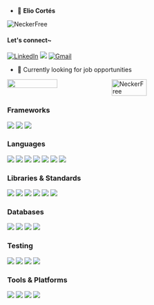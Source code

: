 - 👤 **Elio Cortés**
 
 <!--LinkedIn: [elionelsoncortes](https://www.linkedin.com/in/elionelsoncortes/)
 GitHub: [@NeckerFree](https://github.com/NeckerFree)
 Twitter: [@ElioCortesM](https://twitter.com/ElioCortesM)-->
 <p align="left"> <img src="https://komarev.com/ghpvc/?username=NeckerFree&style=for-the-badge&label=Profile%20views" alt="NeckerFree" /> </p>
<div align="left">
  <h4>Let's connect~</h4>
<a  href="https://github.com/NeckerFree" target="_blank"><img alt="LinkedIn" src="https://img.shields.io/badge/linkedin%20-%230077B5.svg?&style=plastic&logo=linkedin&logoColor=white" /></a>
<a href="https://twitter.com/ElioCortesM" target="_blank"> <img src="https://img.shields.io/badge/twitter-%2300acee.svg?&style=plastic&logo=twitter&logoColor=white&alt=twitter" /></a>
<a href="mailto:elio.cortes3000@gmail.com"><img  alt="Gmail" src="https://img.shields.io/badge/Gmail-D14836?style=plastic&logo=gmail&logoColor=white" /><a/>
<br>
</div>


 
 - 🔭 Currently looking for job opportunities

<div style="display: flex">
<img width='48%' src='https://github-readme-stats.vercel.app/api?username=NeckerFree&show_icons=true&locale=en&count_private=true'>

<img width='40%' src='https://github-readme-stats.vercel.app/api/top-langs/?username=NeckerFree&langs_count=8&count_private=true&layout=compact' alt="NeckerFree">
</div>

### Frameworks                                                             
![](https://img.shields.io/badge/.Net%20Core-6a040f)
![](https://img.shields.io/badge/.Net%20Framework-9d0208)
![](https://img.shields.io/badge/Ruby%20on%20Rails-d00000)

### Languages 
![](https://img.shields.io/badge/-C%23.NET-007f5f)
![](https://img.shields.io/badge/VB.NET-2b9348)
![](https://img.shields.io/badge/Ruby-55a630)
![](https://img.shields.io/badge/JavaScript-80b918)
![](https://img.shields.io/badge/HTML5-aacc00)
![](https://img.shields.io/badge/CSS-bfd200)
![](https://img.shields.io/badge/SQL-d4d700)

### Libraries & Standards
![](https://img.shields.io/badge/React-212529)
![](https://img.shields.io/badge/Bootstrap-343a40)
![](https://img.shields.io/badge/JWT-495057)
![](https://img.shields.io/badge/.NET%20CORE%20Identity-6c757d)
![](https://img.shields.io/badge/Redux-adb5bd)
![](https://img.shields.io/badge/Rest-ced4da)

### Databases
![](https://img.shields.io/badge/SQL%20Server-023e8a)
![](https://img.shields.io/badge/Oracle-0077b6)
![](https://img.shields.io/badge/Sybase-0096c7)
![](https://img.shields.io/badge/PostgreSQL-00b4d8)

### Testing  
![](https://img.shields.io/badge/TDD-480ca8)
![](https://img.shields.io/badge/Jest-560bad)
![](https://img.shields.io/badge/Capybara-7209b7)
![](https://img.shields.io/badge/RSpec-b5179e)

### Tools & Platforms
![](https://img.shields.io/badge/GitHub-732400) 
![](https://img.shields.io/badge/Swagger-a63c06)
![](https://img.shields.io/badge/Heroku-c36f09) 
![](https://img.shields.io/badge/Netlify-eeba0b) 
 

<!--
https://twitter.com/ElioCortesM



> "Awesome books" is a simple website that displays a list of books and allows you to add and remove books from that list.
**NeckerFree/NeckerFree** is a ✨ _special_ ✨ repository because its `README.md` (this file) appears on your GitHub profile.

Here are some ideas to get you started:
👤 **Elio Cortés**

- 🔭 I’m currently working on ...
- 🌱 I’m currently learning ...
- 👯 I’m looking to collaborate on ...
- 🤔 I’m looking for help with ...
- 💬 Ask me about ...
- 📫 How to reach me: ...
- 😄 Pronouns: ...
- ⚡ Fun fact: ...
-->
